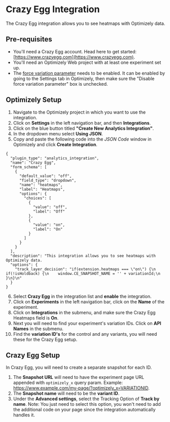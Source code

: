 # Crazy Egg Integration

The Crazy Egg integration allows you to see heatmaps with Optimizely data.

## Pre-requisites

* You'll need a Crazy Egg account. Head here to get started: [https://www.crazyegg.com](https://www.crazyegg.com).
* You'll need an Optimizely Web project with at least one experiment set up.
* The [force variation parameter](https://help.optimizely.com/QA_Campaigns_and_Experiments/Force_behaviors_in_Optimizely_X_using_query_parameters) needs to be enabled. It can be enabled by going to the Settings tab in Optimizely, then make sure the "Disable force variation parameter" box is unchecked.

## Optimizely Setup

1. Navigate to the Optimizely project in which you want to use the integration.
2. Click on **Settings** in the left navigation bar, and then **Integrations**.
3. Click on the blue button titled **"Create New Analytics Integration"**.
4. In the dropdown menu select **Using JSON**.
5. Copy and paste the following code into the _JSON Code_ window in Optimizely and click **Create Integration**.

```
{
  "plugin_type": "analytics_integration",
  "name": "Crazy Egg",
  "form_schema": [
    {
      "default_value": "off",
      "field_type": "dropdown",
      "name": "heatmaps",
      "label": "Heatmaps",
      "options": {
        "choices": [
          {
            "value": "off",
            "label": "Off"
          },
          {
            "value": "on",
            "label": "On"
          }
        ]
      }
    }
  ],
  "description": "This integration allows you to see heatmaps with Optimizely data.
  "options": {
    "track_layer_decision": "if(extension.heatmaps === \"on\") {\n  if(!isHoldback) {\n    window.CE_SNAPSHOT_NAME = '' + variationId;\n  }\n}\n"
  }
}
```
6. Select **Crazy Egg** in the integration list and **enable** the integration.
7. Click on **Experiments** in the left navigation bar, click on the **Name** of the experiment.
8. Click on **Integrations** in the submenu, and make sure the Crazy Egg Heatmaps field is **On**.
9. Next you will need to find your experiment's variation IDs. Click on **API Names** in the submenu.
10. Find the **variation ID's** for the control and any variants, you will need these for the Crazy Egg setup.

## Crazy Egg Setup

In Crazy Egg, you will need to create a separate snapshot for each ID. 
1. The **Snapshot URL** will need to have the experiment page URL appended with `optimizely_x` query param. Example: https://www.example.com/my-page/?optimizely_x=VARIATIONID.
2. The **Snapshot name** will need to be the **variant ID**.
3. Under the **Advanced settings**, select the Tracking Option of **Track by name**. Note: You just need to select this option, you won't need to add the additional code on your page since the integration automatically handles it.
